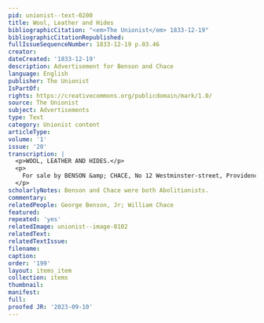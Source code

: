 ```yaml
---
pid: unionist--text-0200
title: Wool, Leather and Hides
bibliographicCitation: "<em>The Unionist</em> 1833-12-19"
bibliographicCitationRepublished: 
fullIssueSequenceNumber: 1833-12-19 p.03.46
creator: 
dateCreated: '1833-12-19'
description: Advertisement for Benson and Chace
language: English
publisher: The Unionist
IsPartOf: 
rights: https://creativecommons.org/publicdomain/mark/1.0/
source: The Unionist
subject: Advertisements
type: Text
category: Unionist content
articleType: 
volume: '1'
issue: '20'
transcription: |
  <p>WOOL, LEATHER AND HIDES.</p>
  <p>
    For sale by BENSON &amp; CHACE, No 12 Westminster-street, Providence, R.I.
  </p>
scholarlyNotes: Benson and Chace were both Abolitionists.
commentary: 
relatedPeople: George Benson, Jr; William Chace
featured: 
repeated: 'yes'
relatedImage: unionist--image-0102
relatedText: 
relatedTextIssue: 
filename: 
caption: 
order: '199'
layout: items_item
collection: items
thumbnail: 
manifest: 
full: 
proofed JR: '2023-09-10'
---
```

